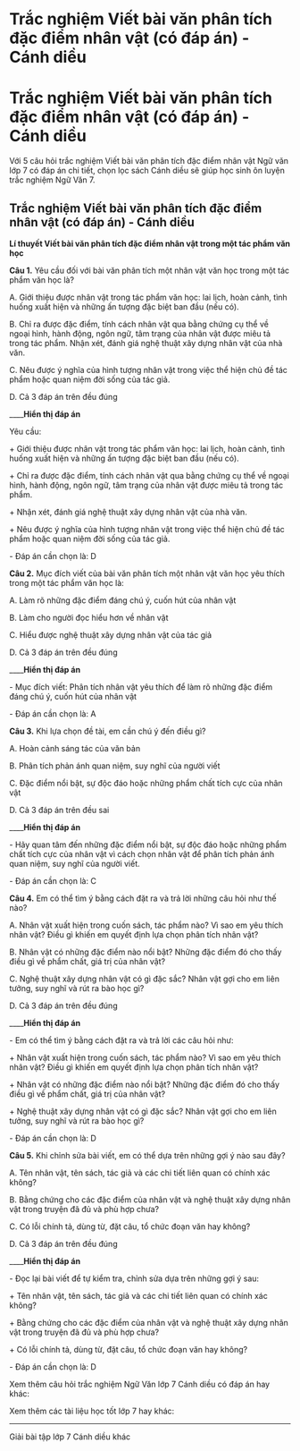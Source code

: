 # Trắc nghiệm Viết bài văn phân tích đặc điểm nhân vật (có đáp án) - Cánh diều

# Trắc nghiệm Viết bài văn phân tích đặc điểm nhân vật (có đáp án) - Cánh diều

Với 5 câu hỏi trắc nghiệm Viết bài văn phân tích đặc điểm nhân vật Ngữ văn lớp 7 có đáp án chi tiết, chọn lọc sách Cánh diều sẽ giúp học sinh ôn luyện trắc nghiệm Ngữ Văn 7.

## Trắc nghiệm Viết bài văn phân tích đặc điểm nhân vật (có đáp án) - Cánh diều

**Lí thuyết Viết bài văn phân tích đặc điểm nhân vật trong một tác phẩm văn học**

**Câu 1.** Yêu cầu đối với bài văn phân tích một nhân vật văn học trong một tác phẩm văn học là?

A. Giới thiệu được nhân vật trong tác phẩm văn học: lai lịch, hoàn cảnh, tình huống xuất hiện và những ấn tượng đặc biệt ban đầu (nếu có).

B. Chỉ ra được đặc điểm, tính cách nhân vật qua bằng chứng cụ thể về ngoại hình, hành động, ngôn ngữ, tâm trạng của nhân vật được miêu tả trong tác phẩm. Nhận xét, đánh giá nghệ thuật xây dựng nhân vật của nhà văn.

C. Nêu được ý nghĩa của hình tượng nhân vật trong việc thể hiện chủ đề tác phẩm hoặc quan niệm đời sống của tác giả.

D. Cả 3 đáp án trên đều đúng

____**Hiển thị đáp án**

Yêu cầu:

\+ Giới thiệu được nhân vật trong tác phẩm văn học: lai lịch, hoàn cảnh, tình huống xuất hiện và những ấn tượng đặc biệt ban đầu (nếu có).

\+ Chỉ ra được đặc điểm, tính cách nhân vật qua bằng chứng cụ thể về ngoại hình, hành động, ngôn ngữ, tâm trạng của nhân vật được miêu tả trong tác phẩm. 

\+ Nhận xét, đánh giá nghệ thuật xây dựng nhân vật của nhà văn.

\+ Nêu được ý nghĩa của hình tượng nhân vật trong việc thể hiện chủ đề tác phẩm hoặc quan niệm đời sống của tác giả.

\- Đáp án cần chọn là: D

**Câu 2.** Mục đích viết của bài văn phân tích một nhân vật văn học yêu thích trong một tác phẩm văn học là:

A. Làm rõ những đặc điểm đáng chú ý, cuốn hút của nhân vật

B. Làm cho người đọc hiểu hơn về nhân vật

C. Hiểu được nghệ thuật xây dựng nhân vật của tác giả

D. Cả 3 đáp án trên đều đúng

____**Hiển thị đáp án**

\- Mục đích viết: Phân tích nhân vật yêu thích để làm rõ những đặc điểm đáng chú ý, cuốn hút của nhân vật

\- Đáp án cần chọn là: A

**Câu 3.** Khi lựa chọn đề tài, em cần chú ý đến điều gì?

A. Hoàn cảnh sáng tác của văn bản

B. Phân tích phản ánh quan niệm, suy nghĩ của người viết

C. Đặc điểm nổi bật, sự độc đáo hoặc những phẩm chất tích cực của nhân vật

D. Cả 3 đáp án trên đều sai

____**Hiển thị đáp án**

\- Hãy quan tâm đến những đặc điểm nổi bật, sự độc đáo hoặc những phẩm chất tích cực của nhân vật vì cách chọn nhân vật để phân tích phản ánh quan niệm, suy nghĩ của người viết.

\- Đáp án cần chọn là: C

**Câu 4.** Em có thể tìm ý bằng cách đặt ra và trả lời những câu hỏi như thế nào?

A. Nhân vật xuất hiện trong cuốn sách, tác phẩm nào? Vì sao em yêu thích nhân vật? Điều gì khiến em quyết định lựa chọn phân tích nhân vật?

B. Nhân vật có những đặc điểm nào nổi bật? Những đặc điểm đó cho thấy điều gì về phẩm chất, giá trị của nhân vật?

C. Nghệ thuật xây dựng nhân vật có gì đặc sắc? Nhân vật gợi cho em liên tưởng, suy nghĩ và rút ra bào học gì?

D. Cả 3 đáp án trên đều đúng

____**Hiển thị đáp án**

\- Em có thể tìm ý bằng cách đặt ra và trả lời các câu hỏi như:

\+ Nhân vật xuất hiện trong cuốn sách, tác phẩm nào? Vì sao em yêu thích nhân vật? Điều gì khiến em quyết định lựa chọn phân tích nhân vật?

\+ Nhân vật có những đặc điểm nào nổi bật? Những đặc điểm đó cho thấy điều gì về phẩm chất, giá trị của nhân vật?

\+ Nghệ thuật xây dựng nhân vật có gì đặc sắc? Nhân vật gợi cho em liên tưởng, suy nghĩ và rút ra bào học gì?

\- Đáp án cần chọn là: D

**Câu 5.** Khi chỉnh sửa bài viết, em có thể dựa trên những gợi ý nào sau đây?

A. Tên nhân vật, tên sách, tác giả và các chi tiết liên quan có chính xác không?

B. Bằng chứng cho các đặc điểm của nhân vật và nghệ thuật xây dựng nhân vật trong truyện đã đủ và phù hợp chưa?

C. Có lỗi chính tả, dùng từ, đặt câu, tổ chức đoạn văn hay không?

D. Cả 3 đáp án trên đều đúng

____**Hiển thị đáp án**

\- Đọc lại bài viết để tự kiểm tra, chỉnh sửa dựa trên những gợi ý sau:

\+ Tên nhân vật, tên sách, tác giả và các chi tiết liên quan có chính xác không?

\+ Bằng chứng cho các đặc điểm của nhân vật và nghệ thuật xây dựng nhân vật trong truyện đã đủ và phù hợp chưa?

\+ Có lỗi chính tả, dùng từ, đặt câu, tổ chức đoạn văn hay không?

\- Đáp án cần chọn là: D

Xem thêm câu hỏi trắc nghiệm Ngữ Văn lớp 7 Cánh diều có đáp án hay khác:

Xem thêm các tài liệu học tốt lớp 7 hay khác:

* * *

Giải bài tập lớp 7 Cánh diều khác
